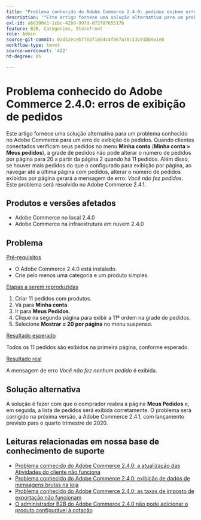 ```yaml
---
title: "Problema conhecido do Adobe Commerce 2.4.0: pedidos exibem erro"
description: '"Este artigo fornece uma solução alternativa para um problema conhecido no Adobe Commerce para um erro de exibição de pedidos. Quando os clientes conectados verificam seus pedidos no menu **Minha conta** (**Minha conta &gt; Meus pedidos**), a grade de pedidos não consegue alternar o número de pedidos por página para 20 a partir da página 2 quando há 11 pedidos. Além disso, se houver mais pedidos do que o configurado para serem mostrados por página, ao navegar até a última página com pedidos, alterar o número de pedidos mostrados por página gerará a mensagem de erro: *Você não fez pedidos*. Este problema será resolvido no Adobe Commerce 2.4.1.'''
exl-id: a6d300e1-1cbc-42b9-997d-d72f8765517b
feature: B2B, Categories, Storefront
role: Admin
source-git-commit: 0ad52eceb776b71604c4f467a70c13191bb9a1eb
workflow-type: tm+mt
source-wordcount: '422'
ht-degree: 0%

---
```


# Problema conhecido do Adobe Commerce 2.4.0: erros de exibição de pedidos

Este artigo fornece uma solução alternativa para um problema conhecido no Adobe Commerce para um erro de exibição de pedidos. Quando clientes conectados verificam seus pedidos no menu **Minha conta** (**Minha conta > Meus pedidos**), a grade de pedidos não pode alterar o número de pedidos por página para 20 a partir da página 2 quando há 11 pedidos. Além disso, se houver mais pedidos do que o configurado para exibição por página, ao navegar até a última página com pedidos, alterar o número de pedidos exibidos por página gerará a mensagem de erro: *Você não fez pedidos*. Este problema será resolvido no Adobe Commerce 2.4.1.

## Produtos e versões afetados

* Adobe Commerce no local 2.4.0
* Adobe Commerce na infraestrutura em nuvem 2.4.0

## Problema

<u>Pré-requisitos</u>

* O Adobe Commerce 2.4.0 está instalado.
* Crie pelo menos uma categoria e um produto simples.

<u>Etapas a serem reproduzidas</u>

1. Criar 11 pedidos com produtos.
1. Vá para **Minha conta**.
1. Ir para **Meus Pedidos**.
1. Clique na segunda página para exibir a 11ª ordem na grade de pedidos.
1. Selecione **Mostrar = 20 por página** no menu suspenso.

<u>Resultado esperado</u>

Todos os 11 pedidos são exibidos na primeira página, conforme esperado.

<u>Resultado real</u>

A mensagem de erro *Você não fez nenhum pedido* é exibida.

## Solução alternativa

A solução é fazer com que o comprador reabra a página **Meus Pedidos** e, em seguida, a lista de pedidos será exibida corretamente. O problema será corrigido na próxima versão, a Adobe Commerce 2.4.1, com lançamento previsto para o quarto trimestre de 2020.

## Leituras relacionadas em nossa base de conhecimento de suporte

* [Problema conhecido do Adobe Commerce 2.4.0: a atualização das Atividades do cliente não funciona](/help/troubleshooting/miscellaneous/magento-2-4-0-refresh-on-customer-activities-does-not-work.md)
* [Problema conhecido do Adobe Commerce 2.4.0: exibição de dados de mensagens brutas na loja](/help/troubleshooting/storefront/magento-2-4-0-issue-storefront-raw-message-data-display.md)
* [Problema conhecido do Adobe Commerce 2.4.0: as taxas de imposto de exportação não funcionam](/help/troubleshooting/miscellaneous/magento-2-4-0-known-issue-export-tax-rates-does-not-work.md)
* [O administrador B2B do Adobe Commerce 2.4.0 não pode adicionar o produto configurável à cotação](/help/troubleshooting/miscellaneous/magento-2-4-0-b2b-admin-can-t-add-configurable-product-to-quote.md)
